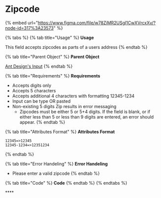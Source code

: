 # Zipcode

{% embed url="https://www.figma.com/file/w78ZiMR2USgl1CwXVrcxXv/?node-id=317%3A23573" %}

{% tabs %}
{% tab title="Usage" %}
**Usage**

This field accepts zipcodes as parts of a users address
{% endtab %}

{% tab title="Parent Object" %}
**Parent Object**

[Ant Design's Input](https://ant.design/components/input/)
{% endtab %}

{% tab title="Requirements" %}
**Requirements**

* Accepts digits only
* Accepts 5 characters
* Accepts additional 4 characters with formatting 12345-1234
* Input can be type OR pasted
* Non-existing 5 digits Zip results in error messaging
  * Zipcodes must be either 5 or 5+4 digits. If the field is blank, or if either less than 5 or less than 9 digits are entered, an error should appear.
{% endtab %}

{% tab title="Attributes Format" %}
**Attributes Format**

```text
12345=>12345
12345-1234=>12351234
```
{% endtab %}

{% tab title="Error Handeling" %}
**Error Handeling**

* Please enter a valid zipcode
{% endtab %}

{% tab title="Code" %}
**Code**
{% endtab %}
{% endtabs %}

\*\*\*\*

